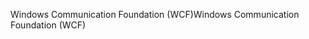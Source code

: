 <span data-ttu-id="6a8a5-101">Windows Communication Foundation (WCF)</span><span class="sxs-lookup"><span data-stu-id="6a8a5-101">Windows Communication Foundation (WCF)</span></span>